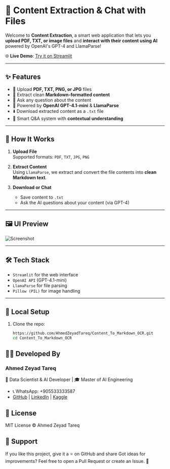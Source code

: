# 🧠 Content Extraction & Chat with Files

Welcome to **Content Extraction**, a smart web application that lets you **upload PDF, TXT, or image files** and **interact with their content using AI** powered by OpenAI's GPT-4 and LlamaParse!

🌐 **Live Demo**: [Try it on Streamlit](https://contenttomarkdownocr-ahmedtareq.streamlit.app/)

---

## ✨ Features

- 📂 Upload **PDF, TXT, PNG, or JPG** files
- 📄 Extract clean **Markdown-formatted content**
- 💬 Ask any question about the content
- 🤖 Powered by **OpenAI GPT-4.1-mini** & **LlamaParse**
- ⬇️ Download extracted content as a `.txt` file
- 🧠 Smart Q&A system with **contextual understanding**

---

## 🚀 How It Works

1. **Upload File**  
   Supported formats: `PDF`, `TXT`, `JPG`, `PNG`

2. **Extract Content**  
   Using `LlamaParse`, we extract and convert the file contents into **clean Markdown text**.

3. **Download or Chat**  
   - Save content to `.txt`
   - Ask the AI questions about your content (via GPT-4)

---

## 🖼️ UI Preview

![Screenshot](preview_image.png) <!-- Optional: Add if you have a screenshot -->

---

## 🛠️ Tech Stack

- `Streamlit` for the web interface  
- `OpenAI API` (GPT-4.1-mini)  
- `LlamaParse` for file parsing  
- `Pillow (PIL)` for image handling  

---

## 📁 Local Setup

1. Clone the repo:
   ```bash
   https://github.com/AhmedZeyadTareq/Content_To_Markdown_OCR.git
   cd Content_To_Markdown_OCR


## 👨‍💻 Developed By
### **Ahmed Zeyad Tareq**  
📌 Data Scientist & AI Developer | 🎓 Master of AI Engineering
- 📞 WhatsApp: +905533333587 
- [GitHub](https://github.com/AhmedZeyadTareq) | [LinkedIn](https://www.linkedin.com/in/ahmed-zeyad-tareq) | [Kaggle](https://www.kaggle.com/ahmedzeyadtareq)


## 📄 License
MIT License © Ahmed Zeyad Tareq

## 🌟 Support
If you like this project, give it a ⭐ on GitHub and share 
Got ideas for improvements? Feel free to open a Pull Request or create an Issue. 🚀

